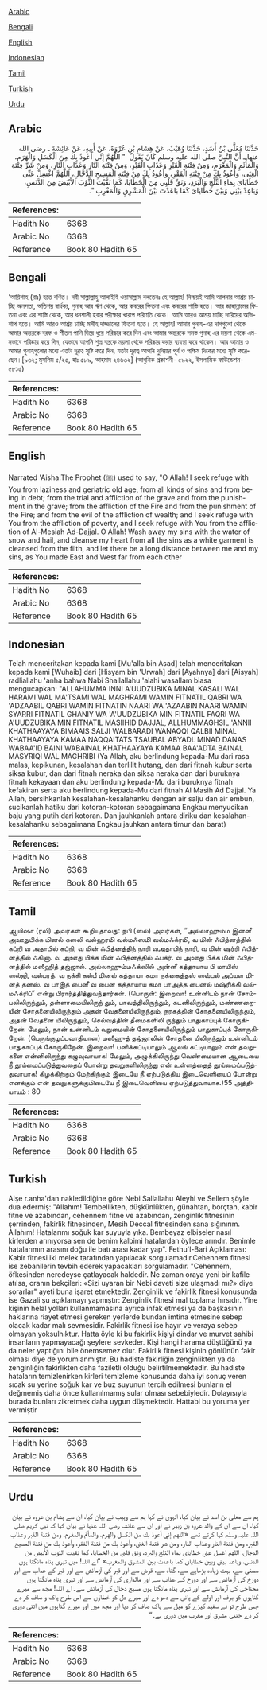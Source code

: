 [Arabic](#arabic)

[Bengali](#bengali)

[English](#english)

[Indonesian](#indonesian)

[Tamil](#tamil)

[Turkish](#turkish)

[Urdu](#urdu)

## Arabic


<div dir="rtl" lang="ar" style={{fontSize:'larger',backgroundColor:'#f8f9fa',padding:20}}>
حَدَّثَنَا مُعَلَّى بْنُ أَسَدٍ، حَدَّثَنَا وُهَيْبٌ، عَنْ هِشَامِ بْنِ عُرْوَةَ، عَنْ أَبِيهِ، عَنْ عَائِشَةَ ـ رضى الله عنها ـ أَنَّ النَّبِيَّ صلى الله عليه وسلم كَانَ يَقُولُ ‏ "‏ اللَّهُمَّ إِنِّي أَعُوذُ بِكَ مِنَ الْكَسَلِ وَالْهَرَمِ، وَالْمَأْثَمِ وَالْمَغْرَمِ، وَمِنْ فِتْنَةِ الْقَبْرِ وَعَذَابِ الْقَبْرِ، وَمِنْ فِتْنَةِ النَّارِ وَعَذَابِ النَّارِ، وَمِنْ شَرِّ فِتْنَةِ الْغِنَى، وَأَعُوذُ بِكَ مِنْ فِتْنَةِ الْفَقْرِ، وَأَعُوذُ بِكَ مِنْ فِتْنَةِ الْمَسِيحِ الدَّجَّالِ، اللَّهُمَّ اغْسِلْ عَنِّي خَطَايَاىَ بِمَاءِ الثَّلْجِ وَالْبَرَدِ، وَنَقِّ قَلْبِي مِنَ الْخَطَايَا، كَمَا نَقَّيْتَ الثَّوْبَ الأَبْيَضَ مِنَ الدَّنَسِ، وَبَاعِدْ بَيْنِي وَبَيْنَ خَطَايَاىَ كَمَا بَاعَدْتَ بَيْنَ الْمَشْرِقِ وَالْمَغْرِبِ ‏"‏‏.‏
</div>
<div style={{backgroundColor:'#f8f9fa',padding:20, marginBottom: 10}}><table> <thead> <tr> <th>References:</th> <th></th> </tr> </thead> <tbody><tr><td>Hadith No</td><td>6368</td></tr><tr><td>Arabic No</td><td>6368</td></tr><tr><td>Reference</td><td>Book 80 Hadith 65</td></tr></tbody></table></div>

## Bengali


<div dir="ltr" lang="bn" style={{fontSize:'larger',backgroundColor:'#f8f9fa',padding:20}}>
‘আয়িশাহ (রাঃ) হতে বর্ণিত। নবী সাল্লাল্লাহু আলাইহি ওয়াসাল্লাম বলতেনঃ হে আল্লাহ! নিশ্চয়ই আমি আপনার আশ্রয় চাচ্ছি অলসতা, অতিশয় বার্ধক্য, গুনাহ আর ঋণ থেকে, আর কবরের ফিতনা এবং কবরের শাস্তি হতে। আর জাহান্নামের ফিতনা এবং এর শাস্তি থেকে, আর ধনশালী হবার পরীক্ষার খারাপ পরিণতি থেকে। আমি আরও আশ্রয় চাচ্ছি দারিদ্রের অভিশাপ হতে। আমি আরও আশ্রয় চাচ্ছি মসীহ দাজ্জালের ফিতনা হতে। হে আল্লাহ! আমার গুনাহ-এর দাগগুলো থেকে আমার অন্তরকে বরফ ও শীতল পানি দিয়ে ধুয়ে পরিষ্কার করে দিন এবং আমার অন্তরকে সমস্ত গুনাহ এর ময়লা থেকে এমনভাবে পরিষ্কার করে দিন, যেভাবে আপনি শুভ্র বস্ত্রকে ময়লা থেকে পরিষ্কার করার ব্যবস্থা করে থাকেন। আর আমার ও আমার গুনাহগুলোর মধ্যে এতটা দূরত্ব সৃষ্টি করে দিন, যতটা দূরত্ব আপনি দুনিয়ার পূর্ব ও পশ্চিম দিকের মধ্যে সৃষ্টি করেছেন।[৯৩২; মুসলিম ৫/২৫, হাঃ ৫৮৯, আহমাদ ২৪৬৩২] (আধুনিক প্রকাশনী- ৫৯২২, ইসলামিক ফাউন্ডেশন- ৫৮১৫)
</div>
<div style={{backgroundColor:'#f8f9fa',padding:20, marginBottom: 10}}><table> <thead> <tr> <th>References:</th> <th></th> </tr> </thead> <tbody><tr><td>Hadith No</td><td>6368</td></tr><tr><td>Arabic No</td><td>6368</td></tr><tr><td>Reference</td><td>Book 80 Hadith 65</td></tr></tbody></table></div>

## English


<div dir="ltr" lang="en" style={{fontSize:'larger',backgroundColor:'#f8f9fa',padding:20}}>
Narrated 'Aisha:The Prophet (ﷺ) used to say, "O Allah! I seek refuge with You from laziness and geriatric old age, from all kinds of sins and from being in debt; from the trial and affliction of the grave and from the punishment in the grave; from the affliction of the Fire and from the punishment of the Fire; and from the evil of the affliction of wealth; and I seek refuge with You from the affliction of poverty, and I seek refuge with You from the affliction of Al-Mesiah Ad-Dajjal. O Allah! Wash away my sins with the water of snow and hail, and cleanse my heart from all the sins as a white garment is cleansed from the filth, and let there be a long distance between me and my sins, as You made East and West far from each other
</div>
<div style={{backgroundColor:'#f8f9fa',padding:20, marginBottom: 10}}><table> <thead> <tr> <th>References:</th> <th></th> </tr> </thead> <tbody><tr><td>Hadith No</td><td>6368</td></tr><tr><td>Arabic No</td><td>6368</td></tr><tr><td>Reference</td><td>Book 80 Hadith 65</td></tr></tbody></table></div>

## Indonesian


<div dir="ltr" lang="id" style={{fontSize:'larger',backgroundColor:'#f8f9fa',padding:20}}>
Telah menceritakan kepada kami [Mu'alla bin Asad] telah menceritakan kepada kami [Wuhaib] dari [Hisyam bin 'Urwah] dari [Ayahnya] dari [Aisyah] radliallahu 'anha bahwa Nabi Shallallahu 'alahi wasallam biasa mengucapkan: "ALLAHUMMA INNI A'UUDZUBIKA MINAL KASALI WAL HARAMI WAL MA'TSAMI WAL MAGHRAMI WAMIN FITNATIL QABRI WA 'ADZAABIL QABRI WAMIN FITNATIN NAARI WA 'AZAABIN NAARI WAMIN SYARRI FITNATIL GHANIY WA 'A'UUDZUBIKA MIN FITNATIL FAQRI WA A'UUDZUBIKA MIN FITNATIL MASIIHID DAJJAL, ALLHUMMAGHSIL 'ANNII KHATHAAYAYA BIMAAIS SALJI WALBARADI WANAQQI QALBII MINAL KHATHAAYAYA KAMAA NAQQAITATS TSAUBAL ABYADL MINAD DANAS WABAA'ID BAINI WABAINAL KHATHAAYAYA KAMAA BAA'ADTA BAINAL MASYRIQI WAL MAGHRIBI (Ya Allah, aku berlindung kepada-Mu dari rasa malas, kepikunan, kesalahan dan terlilit hutang, dan dari fitnah kubur serta siksa kubur, dan dari fitnah neraka dan siksa neraka dan dari buruknya fitnah kekayaan dan aku berlindung kepada-Mu dari buruknya fitnah kefakiran serta aku berlindung kepada-Mu dari fitnah Al Masih Ad Dajjal. Ya Allah, bersihkanlah kesalahan-kesalahanku dengan air salju dan air embun, sucikanlah hatiku dari kotoran-kotoran sebagaimana Engkau menyucikan baju yang putih dari kotoran. Dan jauhkanlah antara diriku dan kesalahan-kesalahanku sebagaimana Engkau jauhkan antara timur dan barat)
</div>
<div style={{backgroundColor:'#f8f9fa',padding:20, marginBottom: 10}}><table> <thead> <tr> <th>References:</th> <th></th> </tr> </thead> <tbody><tr><td>Hadith No</td><td>6368</td></tr><tr><td>Arabic No</td><td>6368</td></tr><tr><td>Reference</td><td>Book 80 Hadith 65</td></tr></tbody></table></div>

## Tamil


<div dir="ltr" lang="ta" style={{fontSize:'larger',backgroundColor:'#f8f9fa',padding:20}}>
ஆயிஷா (ரலி) அவர்கள் கூறியதாவது: நபி (ஸல்) அவர்கள், “அல்லாஹும்ம இன்னீ அஊதுபிக்க மினல் கஸலி வல்ஹரமி வல்மஃஸமி வல்மஃக்ரமி, வ மின் ஃபித்னத்தில் கப்றி வ அதாபில் கப்றி, வ மின் ஃபித்னத்திந் நாரி வஅதாபிந் நாரி, வ மின் ஷர்ரி ஃபித்னத்தில் ஃகினா. வ அஊது பிக்க மின் ஃபித்னத்தில் ஃபக்ர். வ அஊது பிக்க மின் ஃபித்னத்தில் மஸீஹித் தஜ்ஜால். அல்லாஹும்மஃக்ஸில் அன்னீ கத்தாயாய பி மாயிஸ் ஸல்ஜி, வல்பரத். வ நக்கி கல்பீ மினல் கத்தாயா கமா நக்கைத்தஸ் ஸவ்பல் அப்யள மினத் தனஸ். வ பாஇத் பைனீ வ பைன கத்தாயாய கமா பாஅத்த பைனல் மஷ்ரிக்கி வல்மஃக்ரிப்” என்று பிரார்த்தித்துவந்தார்கள். (பொருள்: இறைவா! உன்னிடம் நான் சோம்பலிலிருந்தும், தள்ளாமையிலிருந் தும், பாவத்திலிருந்தும், கடனிலிருந்தும், மண்ணறையின் சோதனையிலிருந்தும் அதன் வேதனையிலிருந்தும், நரகத்தின் சோதனையிலிருந்தும், அதன் வேதனை யிலிருந்தும், செல்வத்தின் தீமைகளிலி ருந்தும் பாதுகாப்புக் கோருகிறேன். மேலும், நான் உன்னிடம் வறுமையின் சோதனையிலிருந்தும் பாதுகாப்புக் கோருகிறேன். (பெருங்குழப்பவாதியான) மஸீஹுத் தஜ்ஜாலின் சோதனை யிலிருந்தும் உன்னிடம் பாதுகாப்புக் கோருகிறேன். இறைவா! பனிக்கட்டியாலும் ஆலங் கட்டியாலும் என் தவறுகளை என்னிலிருந்து கழுவுவாயாக! மேலும், அழுக்கிலிருந்து வெண்மையான ஆடையை நீ தூய்மைப்படுத்துவதைப் போன்று தவறுகளிலிருந்து என் உள்ளத்தைத் தூய்மைப்படுத்துவாயாக! கிழக்கிற்கும் மேற்கிற்கும் இடையே நீ ஏற்படுத்திய இடைவெளியைப் போன்று எனக்கும் என் தவறுகளுக்குமிடையே நீ இடைவெளியை ஏற்படுத்துவாயாக.)55 அத்தியாயம் : 80
</div>
<div style={{backgroundColor:'#f8f9fa',padding:20, marginBottom: 10}}><table> <thead> <tr> <th>References:</th> <th></th> </tr> </thead> <tbody><tr><td>Hadith No</td><td>6368</td></tr><tr><td>Arabic No</td><td>6368</td></tr><tr><td>Reference</td><td>Book 80 Hadith 65</td></tr></tbody></table></div>

## Turkish


<div dir="ltr" lang="tr" style={{fontSize:'larger',backgroundColor:'#f8f9fa',padding:20}}>
Aişe r.anha'dan nakledildiğine göre Nebi Sallallahu Aleyhi ve Sellem şöyle dua edermiş: "Allahım! Tembellikten, düşkünlükten, günahtan, borçtan, kabir fitne ve azabından, cehennem fitne ve azabından, zenginlik fitnesinin şerrinden, fakirlik fitnesinden, Mesih Deccal fitnesinden sana sığınırım. Allahım! Hatalarımı soğuk kar suyuyla yıka. Bembeyaz elbiseler nasıl kirlerden arınıyorsa sen de benim kalbimi hatalardan öylece arındır. Benimle hatalarımın arasını doğu ile batı arası kadar yap". Fethu'l-Bari Açıklaması: Kabir fitnesi iki melek tarafından yapılacak sorgulamadır.Cehennem fitnesi ise zebanilerin tevbih ederek yapacakları sorgulamadır. "Cehennem, öfkesinden neredeyse çatlayacak haldedir. Ne zaman oraya yeni bir kafile atılsa, oranın bekçileri: «Sizi uyaran bir Nebi daveti size ulaşmadı mı?» diye sorarlar" ayeti buna işaret etmektedir. Zenginlik ve fakirlik fitnesi konusunda ise Gazali şu açıklamayı yapmıştır: Zenginlik fitnesi mal toplama hırsıdır. Yine kişinin helal yolları kullanmamasına ayrıca infak etmesi ya da başkasının haklarına riayet etmesi gereken yerlerde bundan imtina etmesine sebep olacak kadar malı sevmesidir. Fakirlik fitnesi ise hayır ve veraya sebep olmayan yoksulhıktur. Hatta öyle ki bu fakirlik kişiyi dindar ve murvet sahibi insanların yapmayacağı şeylere sevkeder. Kişi hangi harama düştüğünü ya da neler yaptığını bile önemsemez olur. Fakirlik fitnesi kişinin gönlünün fakir olması diye de yorumlanmıştır. Bu hadiste fakirliğin zenginlikten ya da zenginliğin fakirlikten daha faziletli olduğu belirtilmemektedir. Bu hadiste hataların temizlenirken kirleri temizleme konusunda daha iyi sonuç veren sıcak su yerine soğuk kar ve buz suyunun tercih edilmesi bunların el değmemiş daha önce kullanılmamış sular olması sebebiyledir. Dolayısıyla burada bunları zikretmek daha uygun düşmektedir. Hattabi bu yoruma yer vermiştir
</div>
<div style={{backgroundColor:'#f8f9fa',padding:20, marginBottom: 10}}><table> <thead> <tr> <th>References:</th> <th></th> </tr> </thead> <tbody><tr><td>Hadith No</td><td>6368</td></tr><tr><td>Arabic No</td><td>6368</td></tr><tr><td>Reference</td><td>Book 80 Hadith 65</td></tr></tbody></table></div>

## Urdu


<div dir="rtl" lang="ur" style={{fontSize:'larger',backgroundColor:'#f8f9fa',padding:20}}>
ہم سے معلی بن اسد نے بیان کیا، انہوں نے کہا ہم سے وہیب نے بیان کیا، ان سے ہشام بن عروہ نے بیان کیا، ان سے ان کے والد عروہ بن زبیر نے اور ان سے عائشہ رضی اللہ عنہا نے بیان کیا کہ نبی کریم صلی اللہ علیہ وسلم کہا کرتے تھے «اللهم إني أعوذ بك من الكسل والهرم،‏‏‏‏ والمأثم والمغرم،‏‏‏‏ ومن فتنة القبر وعذاب القبر،‏‏‏‏ ومن فتنة النار وعذاب النار،‏‏‏‏ ومن شر فتنة الغنى،‏‏‏‏ وأعوذ بك من فتنة الفقر،‏‏‏‏ وأعوذ بك من فتنة المسيح الدجال،‏‏‏‏ اللهم اغسل عني خطاياى بماء الثلج والبرد،‏‏‏‏ ونق قلبي من الخطايا،‏‏‏‏ كما نقيت الثوب الأبيض من الدنس،‏‏‏‏ وباعد بيني وبين خطاياى كما باعدت بين المشرق والمغرب» ”اے اللہ! میں تیری پناہ مانگتا ہوں سستی سے، بہت زیادہ بڑھاپے سے، گناہ سے، قرض سے اور قبر کی آزمائش سے اور قبر کے عذاب سے اور دوزخ کی آزمائش سے اور دوزخ کے عذاب سے اور مالداری کی آزمائش سے اور تیری پناہ مانگتا ہوں محتاجی کی آزمائش سے اور تیری پناہ مانگتا ہوں مسیح دجال کی آزمائش سے۔ اے اللہ! مجھ سے میرے گناہوں کو برف اور اولے کے پانی سے دھو دے اور میرے دل کو خطاؤں سے اس طرح پاک و صاف کر دے جس طرح تو نے سفید کپڑے کو میل سے پاک صاف کر دیا اور مجھ میں اور میرے گناہوں میں اتنی دوری کر دے جتنی مشرق اور مغرب میں دوری ہے۔“
</div>
<div style={{backgroundColor:'#f8f9fa',padding:20, marginBottom: 10}}><table> <thead> <tr> <th>References:</th> <th></th> </tr> </thead> <tbody><tr><td>Hadith No</td><td>6368</td></tr><tr><td>Arabic No</td><td>6368</td></tr><tr><td>Reference</td><td>Book 80 Hadith 65</td></tr></tbody></table></div>
